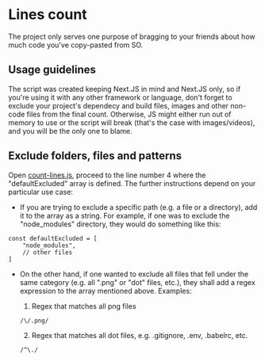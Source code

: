 # Lines count

The project only serves one purpose of bragging to your friends about how much code you've copy-pasted from SO.

## Usage guidelines

The script was created keeping Next.JS in mind and Next.JS only, so if you're using it with any other framework or language, don't forget to exclude your project's dependecy and build files, images and other non-code files from the final count. Otherwise, JS might either run out of memory to use or the script will break (that's the case with images/videos), and you will be the only one to blame.

## Exclude folders, files and patterns

Open [count-lines.js](https://github.com/losbiw/count-lines/count-lines.js#L4), proceed to the line number 4 where the "defaultExcluded" array is defined. The further instructions depend on your particular use case:

- If you are trying to exclude a specific path (e.g. a file or a directory), add it to the array as a string. For example, if one was to exclude the "node_modules" directory, they would do something like this:

```
const defaultExcluded = [
	"node_modules",
	// other files
]
```

- On the other hand, if one wanted to exclude all files that fell under the same category (e.g. all ".png" or "dot" files, etc.), they shall add a regex expression to the array mentioned above. Examples:

  1. Regex that matches all png files

  ```
  /\/.png/
  ```

  2. Regex that matches all dot files, e.g. .gitignore, .env, .babelrc, etc.

  ```
  /^\./
  ```
